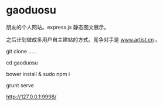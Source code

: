 # gaoduosu

朋友的个人网站。express.js 静态图文展示。

之后计划做成多用户自主建站的方式。竞争对手是 www.artist.cn 。

git clone .....

cd gaoduosu

bower install & sudo npm i

grunt serve

http://127.0.0.1:9998/